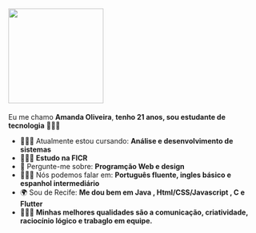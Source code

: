 # <img src="https://pa1.aminoapps.com/7566/96f220b9ca8d5040d15109e8308f81b6e4f7e9bar1-364-277_hq.gif" width="190px">

Eu me chamo <strong>Amanda Oliveira</strong>, <strong>tenho 21 anos, sou estudante de tecnologia</strong> 👩🏽‍💻

- 👩🏽‍💼 Atualmente estou cursando: <strong>Análise e desenvolvimento de sistemas</strong>
- 👩🏽‍💻 <strong>Estudo na FICR</strong>
- 💬 Pergunte-me sobre: <strong>Programção Web e design</strong>
- 👩🏽‍🏫 Nós podemos falar em: <strong>Português fluente, ingles básico e espanhol intermediário</strong>
- 🌍 Sou de Recife: <strong>Me dou bem em Java , Html/CSS/Javascript , C e Flutter</strong>
- 👩🏽‍🎓 <strong>Minhas melhores qualidades são a comunicação, criatividade, raciocínio lógico e trabaglo em equipe.</strong>

